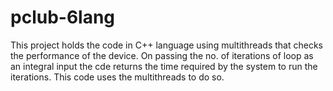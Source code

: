 # pclub-6lang

This project holds the code in C++ language using multithreads that checks the performance of the device.
On passing the no. of iterations of loop as an integral input the cde returns the time required by the system to run the iterations.
This code uses the multithreads to do so.
